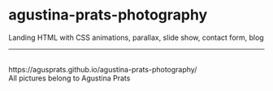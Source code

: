 # agustina-prats-photography
Landing HTML with CSS animations, parallax, slide show, contact form, blog
<hr>
<br/>
https://agusprats.github.io/agustina-prats-photography/
<br/>
All pictures belong to Agustina Prats
